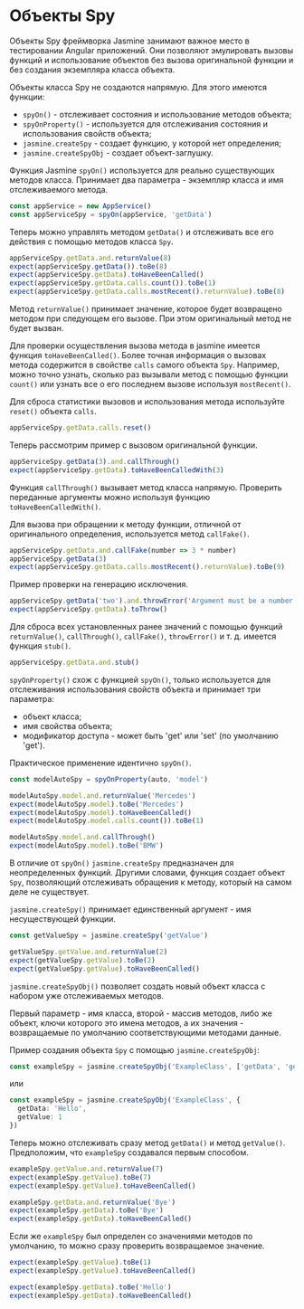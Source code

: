 # Объекты Spy

Объекты Spy фреймворка Jasmine занимают важное место в тестировании Angular приложений. Они позволяют эмулировать вызовы функций и использование объектов без вызова оригинальной функции и без создания экземпляра класса объекта.

Объекты класса Spy не создаются напрямую. Для этого имеются функции:

- `spyOn()` - отслеживает состояния и использование методов объекта;
- `spyOnProperty()` - используется для отслеживания состояния и использования свойств объекта;
- `jasmine.createSpy` - создает функцию, у которой нет определения;
- `jasmine.createSpyObj` - создает объект-заглушку.

Функция Jasmine `spyOn()` используется для реально существующих методов класса. Принимает два параметра - экземпляр класса и имя отслеживаемого метода.

```ts
const appService = new AppService()
const appServiceSpy = spyOn(appService, 'getData')
```

Теперь можно управлять методом `getData()` и отслеживать все его действия с помощью методов класса `Spy`.

```ts
appServiceSpy.getData.and.returnValue(8)
expect(appServiceSpy.getData()).toBe(8)
expect(appServiceSpy.getData).toHaveBeenCalled()
expect(appServiceSpy.getData.calls.count()).toBe(1)
expect(appServiceSpy.getData.calls.mostRecent().returnValue).toBe(8)
```

Метод `returnValue()` принимает значение, которое будет возвращено методом при следующем его вызове. При этом оригинальный метод не будет вызван.

Для проверки осуществления вызова метода в jasmine имеется функция `toHaveBeenCalled()`. Более точная информация о вызовах метода содержится в свойстве `calls` самого объекта `Spy`. Например, можно точно узнать, сколько раз вызывали метод с помощью функции `count()` или узнать все о его последнем вызове используя `mostRecent()`.

Для сброса статистики вызовов и использования метода используйте `reset()` объекта `calls`.

```ts
appServiceSpy.getData.calls.reset()
```

Теперь рассмотрим пример с вызовом оригинальной функции.

```ts
appServiceSpy.getData(3).and.callThrough()
expect(appServiceSpy.getData).toHaveBeenCalledWith(3)
```

Функция `callThrough()` вызывает метод класса напрямую. Проверить переданные аргументы можно используя функцию `toHaveBeenCalledWith()`.

Для вызова при обращении к методу функции, отличной от оригинального определения, используется метод `callFake()`.

```ts
appServiceSpy.getData.and.callFake(number => 3 * number)
appServiceSpy.getData(3)
expect(appServiceSpy.getData.calls.mostRecent().returnValue).toBe(9)
```

Пример проверки на генерацию исключения.

```ts
appServiceSpy.getData('two').and.throwError('Argument must be a number')
expect(appServiceSpy.getData).toThrow()
```

Для сброса всех установленных ранее значений с помощью функций `returnValue()`, `callThrough()`, `callFake()`, `throwError()` и т. д. имеется функция `stub()`.

```ts
appServiceSpy.getData.and.stub()
```

`spyOnProperty()` схож с функцией `spyOn()`, только используется для отслеживания использования свойств объекта и принимает три параметра:

- объект класса;
- имя свойства объекта;
- модификатор доступа - может быть 'get' или 'set' (по умолчанию 'get').

Практическое применение идентично `spyOn()`.

```ts
const modelAutoSpy = spyOnProperty(auto, 'model')

modelAutoSpy.model.and.returnValue('Mercedes')
expect(modelAutoSpy.model).toBe('Mercedes')
expect(modelAutoSpy.model).toHaveBeenCalled()
expect(modelAutoSpy.model.calls.count()).toBe(1)

modelAutoSpy.model.and.callThrough()
expect(modelAutoSpy.model).toBe('BMW')
```

В отличие от `spyOn()` `jasmine.createSpy` предназначен для неопределенных функций. Другими словами, функция создает объект `Spy`, позволяющий отслеживать обращения к методу, который на самом деле не существует.

`jasmine.createSpy()` принимает единственный аргумент - имя несуществующей функции.

```ts
const getValueSpy = jasmine.createSpy('getValue')

getValueSpy.getValue.and.returnValue(2)
expect(getValueSpy.getValue).toBe(2)
expect(getValueSpy.getValue).toHaveBeenCalled()
```

`jasmine.createSpyObj()` позволяет создать новый объект класса с набором уже отслеживаемых методов.

Первый параметр - имя класса, второй - массив методов, либо же объект, ключи которого это имена методов, а их значения - возвращаемые по умолчанию соответствующими методами данные.

Пример создания объекта `Spy` с помощью `jasmine.createSpyObj`:

```ts
const exampleSpy = jasmine.createSpyObj('ExampleClass', ['getData', 'getValue'])
```

или

```ts
const exampleSpy = jasmine.createSpyObj('ExampleClass', {
  getData: 'Hello',
  getValue: 1
})
```

Теперь можно отслеживать сразу метод `getData()` и метод `getValue()`. Предположим, что `exampleSpy` создавался первым способом.

```ts
exampleSpy.getValue.and.returnValue(7)
expect(exampleSpy.getValue).toBe(7)
expect(exampleSpy.getValue).toHaveBeenCalled()

exampleSpy.getData.and.returnValue('Bye')
expect(exampleSpy.getData).toBe('Bye')
expect(exampleSpy.getData).toHaveBeenCalled()
```

Если же `exampleSpy` был определен со значениями методов по умолчанию, то можно сразу проверить возвращаемое значение.

```ts
expect(exampleSpy.getValue).toBe(1)
expect(exampleSpy.getValue).toHaveBeenCalled()

expect(exampleSpy.getData).toBe('Hello')
expect(exampleSpy.getData).toHaveBeenCalled()
```
